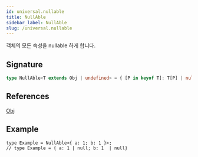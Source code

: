 ```yaml
---
id: universal.nullable
title: NullAble
sidebar_label: NullAble
slug: /universal.nullable
---
```






객체의 모든 속성을 nullable 하게 합니다.

## Signature

```typescript
type NullAble<T extends Obj | undefined> = { [P in keyof T]: T[P] | null };
```
## References
 [Obj](./universal.obj)

## Example


```tsx
type Example = NullAble<{ a: 1; b: 1 }>;
// type Example = { a: 1 | null; b: 1  | null}
```

